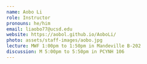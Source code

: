 ```yaml
---
name: Aobo Li
role: Instructor
pronouns: he/him
email: liaobo77@ucsd.edu
website: https://aobol.github.io/AoboLi/
photo: assets/staff-images/aobo.jpg
lecture: MWF 1:00pm to 1:50pm in Mandeville B-202
discussion: M 5:00pm to 5:50pm in PCYNH 106
---
```

